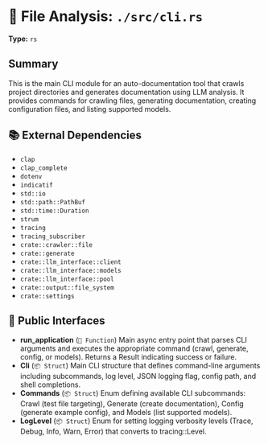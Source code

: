 # 📄 File Analysis: `./src/cli.rs`

**Type:** `rs`

## Summary
This is the main CLI module for an auto-documentation tool that crawls project directories and generates documentation using LLM analysis. It provides commands for crawling files, generating documentation, creating configuration files, and listing supported models.

## 📚 External Dependencies
- `clap`
- `clap_complete`
- `dotenv`
- `indicatif`
- `std::io`
- `std::path::PathBuf`
- `std::time::Duration`
- `strum`
- `tracing`
- `tracing_subscriber`
- `crate::crawler::file`
- `crate::generate`
- `crate::llm_interface::client`
- `crate::llm_interface::models`
- `crate::llm_interface::pool`
- `crate::output::file_system`
- `crate::settings`

## 🔌 Public Interfaces
- **run_application** (`🔧 Function`)
  Main async entry point that parses CLI arguments and executes the appropriate command (crawl, generate, config, or models). Returns a Result indicating success or failure.
- **Cli** (`📦 Struct`)
  Main CLI structure that defines command-line arguments including subcommands, log level, JSON logging flag, config path, and shell completions.
- **Commands** (`📦 Struct`)
  Enum defining available CLI subcommands: Crawl (test file targeting), Generate (create documentation), Config (generate example config), and Models (list supported models).
- **LogLevel** (`📦 Struct`)
  Enum for setting logging verbosity levels (Trace, Debug, Info, Warn, Error) that converts to tracing::Level.
